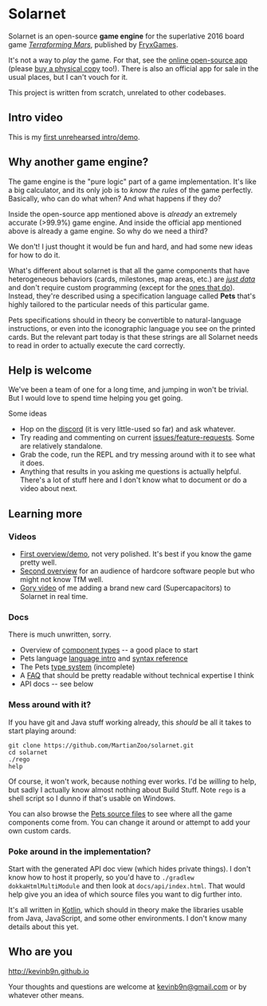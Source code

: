 # Solarnet

Solarnet is an open-source **game engine** for the superlative 2016 board game *[Terraforming Mars](https://www.amazon.com/Indie-Boards-Cards-Terraforming-Board/dp/B01GSYA4K2)*, published by [FryxGames](http://fryxgames.se).

It's not a way to *play* the game. For that, see the [online open-source app](http://terraforming-mars.herokuapp.com) (please [buy a physical copy](https://www.amazon.com/Indie-Boards-Cards-Terraforming-Board/dp/B01GSYA4K2) too!). There is also an official app for sale in the usual places, but I can't vouch for it.

This project is written from scratch, unrelated to other codebases.

## Intro video

This is my [first unrehearsed intro/demo](https://www.youtube.com/watch?v=btCLcFLvV2I).

## Why another game engine?

The game engine is the "pure logic" part of a game implementation. It's like a big calculator, and its only job is to *know the rules* of the game perfectly. Basically, who can do what when? And what happens if they do?

Inside the open-source app mentioned above is *already* an extremely accurate (>99.9%) game engine. And inside the official app mentioned above is already a game engine. So why do we need a third?

We don't! I just thought it would be fun and hard, and had some new ideas for how to do it.

What's different about solarnet is that all the game components that have heterogeneous behaviors (cards, milestones, map areas, etc.) are *[just data](/MartianZoo/solarnet/blob/main/canon/src/main/java/dev/martianzoo/tfm/canon/cards.json5)* and don't require custom programming (except for the [ones that do](https://github.com/MartianZoo/solarnet/blob/51e0f276dc3eede6cd2f00d3246a02d638c39b7a/canon/src/main/java/dev/martianzoo/tfm/canon/custom.kt#L157)). Instead, they're described using a specification language called **Pets** that's highly tailored to the particular needs of this particular game.

Pets specifications should in theory be convertible to natural-language instructions, or even into the iconographic language you see on the printed cards. But the relevant part today is that these strings are all Solarnet needs to read in order to actually execute the card correctly.

## Help is welcome

We've been a team of one for a long time, and jumping in won't be trivial. But I would love to spend time helping you get going.

Some ideas

* Hop on the [discord](https://discord.com/invite/3vpKDktmde) (it is very little-used so far) and ask whatever.
* Try reading and commenting on current [issues/feature-requests](http://github.com/MartianZoo/solarnet/issues). Some are relatively standalone.
* Grab the code, run the REPL and try messing around with it to see what it does.
* Anything that results in you asking me questions is actually helpful. There's a lot of stuff here and I don't know what to document or do a video about next.

## Learning more

### Videos

* [First overview/demo](https://www.youtube.com/watch?v=btCLcFLvV2I), not very polished. It's best if you know the game pretty well.
* [Second overview](https://www.youtube.com/watch?v=pds_Axz2T90) for an audience of hardcore software people but who might not know TfM well.
* [Gory video](https://www.youtube.com/watch?v=jC4iZnv4UA0) of me adding a brand new card (Supercapacitors) to Solarnet in real time.

### Docs

There is much unwritten, sorry.

* Overview of [component types](docs/component-types.md) -- a good place to start
* Pets language [language intro](docs/language-intro.md) and [syntax reference](docs/syntax.md)
* The Pets [type system](docs/type-system.md) (incomplete)
* A [FAQ](docs/faq.md) that should be pretty readable without technical expertise I think
* API docs -- see below

### Mess around with it?

If you have git and Java stuff working already, this *should* be all it takes to start playing around:

```
git clone https://github.com/MartianZoo/solarnet.git
cd solarnet
./rego
help
```

Of course, it won't work, because nothing ever works. I'd be *willing* to help, but sadly I actually know almost nothing about Build Stuff. Note `rego` is a shell script so I dunno if that's usable on Windows.

You can also browse the [Pets source files](/MartianZoo/solarnet/tree/main/canon/src/main/java/dev/martianzoo/tfm/canon) to see where all the game components come from. You can change it around or attempt to add your own custom cards.

### Poke around in the implementation?

Start with the generated API doc view (which hides private things). I don't know how to host it properly, so you'd have to `./gradlew dokkaHtmlMultiModule` and then look at `docs/api/index.html`. That would help give you an idea of which source files you want to dig further into.

It's all written in [Kotlin](https://kotlinlang.org), which should in theory make the libraries usable from Java, JavaScript, and some other environments. I don't know many details about this yet.

## Who are you

http://kevinb9n.github.io

Your thoughts and questions are welcome at kevinb9n@gmail.com or by whatever other means.
